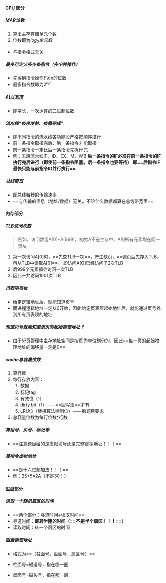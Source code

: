 #### CPU 部分

##### MAR位数

1. 算出主存存储单元个数
2. 位数即为$log_2{单元数}$

+ 与指令格式无关

##### 最多可定义多少条指令（多少种操作）

+ 先得到指令操作码op的位数
+ 最多指令数即为$2^{op}$



##### ALU宽度

+ 即字长，一次运算的二进制位数



##### 流水线“按序发射、按需完成”

+ 即不同指令的流水线各功能段严格按顺序进行
+ 前一条指令取指完后，后一条指令才能取指
+ 前一条指令一定比后一条指令先执行完
+ 例：五段流水线IF、ID、EX、M、WB
  **后一条指令的IF必须在前一条指令的IF执行完后进行（即使前一条指令阻塞，后一条指令也要等待）**
  **即==后指令IF最快只能与前指令ID并行执行==**



##### 总线带宽

+ 即总线每秒的传输速率
+ ==与传输的信息（地址/数据）无关，不论什么数据都算在总线带宽里==



#### 内存部分

##### TLB访问次数

> 例如，访问数组A[0]~A[999]，初始A不在主存中，A的所有元素均在同一页块

1. 第一次访问A[0]时，==先查TLB一次==，产生缺页，==调页后先存入TLB，再从TLB中读取A[0]==。
   即访问A[0]已经访问了2次TLB
2. 后999个元素都会访问一次TLB
3. 因此一共访问1001次TLB



##### 页表项地址

+ 给定逻辑地址后，就能知道页号
+ 而进程逻辑地址一定从0开始，因此给定页表项起始地址后，就能通过页号找到所有页表项的地址

##### 知道页号就能知道该页的起始物理地址！

+ 由于分页管理中主存地址空间是按页为单位划分的，因此==每一页的起始物理地址的偏移量一定是0==

##### cache总容量位数

1. 算行数
2. 每行存放内容：
   1. 数据
   2. 标记tag
   3. 有效位（1）
   4. dirty bit（1）——==回写法==才有
   5. LRU位（替换算法控制位）——看题目要求
3. 总容量位数为每行位数*行数



##### 算组号、页号、标记等

+ ==注意题目给的是虚拟块号还是完整虚拟地址！！！==



##### 算指令虚拟地址

+ ==是十六进制加法！！！==
+ 例：25+5=2A（不是30！）



#### 磁盘部分

##### 读取一个随机扇区的时间

+ ==两个部分：寻道时间+读取时间==
+ 寻道时间：**即转半圈的时间（==不是半个扇区！！！==）**
+ 读取时间：转一个扇区的时间



##### 磁盘物理地址

+ 格式为==（柱面号，盘面号，扇区号）==

+ 柱面号=磁道号，指在哪一圈
+ 盘面号=磁头号，指在那一层
